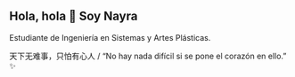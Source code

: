 ## Hola, hola 👋 Soy Nayra

Estudiante de Ingeniería en Sistemas y Artes Plásticas. 

天下无难事，只怕有心人 / “No hay nada difícil si se pone el corazón en ello.” ✨

<!--
**nayraoviedo/nayraoviedo** is a ✨ _special_ ✨ repository because its `README.md` (this file) appears on your GitHub profile.

Here are some ideas to get you started:

- 🔭 I’m currently working on ...
- 🌱 I’m currently learning ...
- 👯 I’m looking to collaborate on ...
- 🤔 I’m looking for help with ...
- 💬 Ask me about ...
- 📫 How to reach me: ...
- 😄 Pronouns: ...
- ⚡ Fun fact: ...
-->
